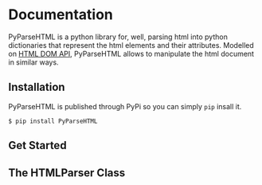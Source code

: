 # Documentation

PyParseHTML is a python library for, well, parsing html into python dictionaries that represent the html elements and their attributes. Modelled on [HTML DOM API](https://developer.mozilla.org/en-US/docs/Learn/JavaScript/Client-side_web_APIs/Manipulating_documents), PyParseHTML allows to manipulate the html document in similar ways. 

## Installation

PyParseHTML is published through PyPi so you can simply `pip` insall it.

```$ pip install PyParseHTML```

## Get Started


## The HTMLParser Class
